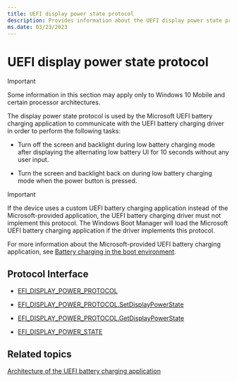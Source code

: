 ```yaml
---
title: UEFI display power state protocol
description: Provides information about the UEFI display power state protocol.
ms.date: 03/23/2023
---
```


# UEFI display power state protocol

> [!IMPORTANT]
> Some information in this section may apply only to Windows 10 Mobile and certain processor architectures.

The display power state protocol is used by the Microsoft UEFI battery charging application to communicate with the UEFI battery charging driver in order to perform the following tasks:

- Turn off the screen and backlight during low battery charging mode after displaying the alternating low battery UI for 10 seconds without any user input.

- Turn the screen and backlight back on during low battery charging mode when the power button is pressed.

> [!IMPORTANT]
> If the device uses a custom UEFI battery charging application instead of the Microsoft-provided application, the UEFI battery charging driver must not implement this protocol. The Windows Boot Manager will load the Microsoft UEFI battery charging application if the driver implements this protocol.

For more information about the Microsoft-provided UEFI battery charging application, see [Battery charging in the boot environment](battery-charging-in-the-boot-environment.md).

## Protocol Interface

- [EFI_DISPLAY_POWER_PROTOCOL](efi-display-power-protocol.md)

- [EFI_DISPLAY_POWER_PROTOCOL.SetDisplayPowerState](efi-display-power-protocolsetdisplaypowerstate.md)

- [EFI_DISPLAY_POWER_PROTOCOL.GetDisplayPowerState](efi-display-power-protocolgetdisplaypowerstate.md)

- [EFI_DISPLAY_POWER_STATE](efi-display-power-state.md)

## Related topics

[Architecture of the UEFI battery charging application](architecture-of-the-uefi-battery-charging-application.md)  
